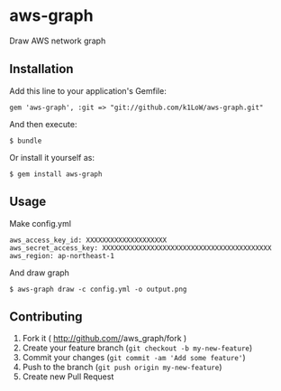 # aws-graph

Draw AWS network graph

## Installation

Add this line to your application's Gemfile:

    gem 'aws-graph', :git => "git://github.com/k1LoW/aws-graph.git"

And then execute:

    $ bundle

Or install it yourself as:

    $ gem install aws-graph

## Usage

Make config.yml

    aws_access_key_id: XXXXXXXXXXXXXXXXXXXX
    aws_secret_access_key: XXXXXXXXXXXXXXXXXXXXXXXXXXXXXXXXXXXXXXXXXX
    aws_region: ap-northeast-1

And draw graph

    $ aws-graph draw -c config.yml -o output.png

## Contributing

1. Fork it ( http://github.com/<my-github-username>/aws_graph/fork )
2. Create your feature branch (`git checkout -b my-new-feature`)
3. Commit your changes (`git commit -am 'Add some feature'`)
4. Push to the branch (`git push origin my-new-feature`)
5. Create new Pull Request
